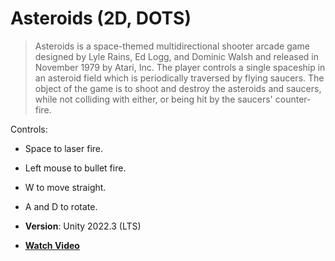 # Asteroids (2D, DOTS)

> Asteroids is a space-themed multidirectional shooter arcade game designed by Lyle Rains, Ed Logg, and Dominic Walsh and released in November 1979 by Atari, Inc. The player controls a single spaceship in an asteroid field which is periodically traversed by flying saucers. The object of the game is to shoot and destroy the asteroids and saucers, while not colliding with either, or being hit by the saucers' counter-fire.

Controls:
- Space to laser fire.
- Left mouse to bullet fire.
- W to move straight.
- A and D to rotate.

- **Version**: Unity 2022.3 (LTS)
- [**Watch Video**](https://youtu.be/-NxlSxfGy4E?si=25wSijbU4gnK5j0-)
